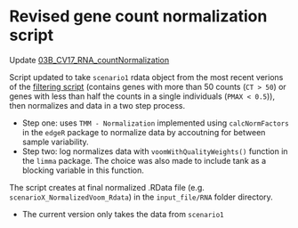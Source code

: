 # Revised gene count normalization script

Update [03B_CV17_RNA_countNormalization](https://github.com/epigeneticstoocean/2017OAExp_Oysters/blob/master/markdown_files/STAR_pipeline/03B_CV17_RNA_countAnalysis.md)

Script updated to take ```scenario1``` rdata object from the most recent verions of the [filtering script](https://github.com/epigeneticstoocean/2017OAExp_Oysters/blob/master/markdown_files/STAR_pipeline/03A_CV17_RNA_countFilteringandAnalysis.md) (contains genes with more than 50 counts (```CT > 50```) or genes with less than half the counts in a single individuals (```PMAX < 0.5```)), then normalizes and data in a two step process.
* Step one: uses ```TMM - Normalization``` implemented using ```calcNormFactors``` in the ```edgeR``` package to normalize data by accoutning for between sample variability.
* Step two: log normalizes data with ```voomWithQualityWeights()``` function in the ```limma``` package. The choice was also made to include tank as a blocking variable in this function.

The script creates at final normalized .RData file (e.g. ```scenarioX_NormalizedVoom_Rdata```) in the ```input_file/RNA``` folder directory.
* The current version only takes the data from ```scenario1```

